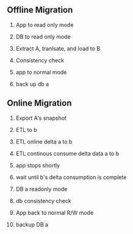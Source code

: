 Offline Migration
------

1. App to read only mode 

2. DB to read only mode

3. Extract A, tranlsate, and load to B

4. Consistency check

5. app to normal mode

6. back up db a

Online Migration
--------

1. Export A's snapshot

2. ETL to b

3. ETL online delta a to b

4. ETL continous consume delta data a to b

5. app stops shortly

6. wait until b's delta consumption is complete

7. DB a readonly mode

8. db consistency check

9. App back to normal R/W mode

10. backup DB a
